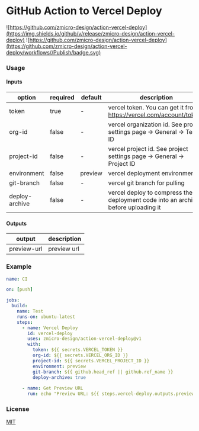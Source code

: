 # GitHub Action to Vercel Deploy

![https://github.com/zmicro-design/action-vercel-deploy](https://img.shields.io/github/v/release/zmicro-design/action-vercel-deploy)
![https://github.com/zmicro-design/action-vercel-deploy](https://github.com/zmicro-design/action-vercel-deploy/workflows//Publish/badge.svg)

### Usage

#### Inputs

| option | required | default | description |
| ------ | -------- | ------- | ----------- |
| token  | true     | -       | vercel token. You can get it from https://vercel.com/account/tokens |
| org-id | false    | -       | vercel organization id. See project settings page -> General -> Team ID |
| project-id | false | -       | vercel project id. See project settings page -> General -> Project ID |
| environment | false | preview | vercel deployment environment |
| git-branch | false | -       | vercel git branch for pulling |
| deploy-archive | false | -       | vercel deploy to compress the deployment code into an archive before uploading it |

#### Outputs

| output | description |
| ------ | ----------- |
| preview-url | preview url |

### Example

```yml
name: CI

on: [push]

jobs:
  build:
    name: Test
    runs-on: ubuntu-latest
    steps:
      - name: Vercel Deploy
        id: vercel-deploy
        uses: zmicro-design/action-vercel-deploy@v1
        with:
          token: ${{ secrets.VERCEL_TOKEN }}
          org-id: ${{ secrets.VERCEL_ORG_ID }}
          project-id: ${{ secrets.VERCEL_PROJECT_ID }}
          environment: preview
          git-branch: ${{ github.head_ref || github.ref_name }}
          deploy-archive: true
      
      - name: Get Preview URL
        run: echo "Preview URL: ${{ steps.vercel-deploy.outputs.preview-url }}"
```

### License

[MIT](./LICENSE)
